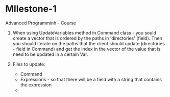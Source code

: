 # MIlestone-1
Advanced Programminh - Course

1. When using UpdateVariables method in Command class - you sould create a vector that is ordered by the paths in 'directories' (field). Then you should iterate on the paths that the client should update (directories - field in Command) and get the index in the vector of the value that is need to be updated in a certain Var.

2. Files to update:
    - Command
    - Expressions - so that there will be a field with a string that contains the expression
    - 
